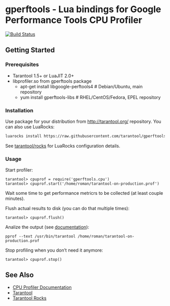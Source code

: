 # gperftools - Lua bindings for Google Performance Tools CPU Profiler
[![Build Status](https://travis-ci.org/tarantool/gperftools.png?branch=master)](https://travis-ci.org/tarantool/gperftools)

## Getting Started

### Prerequisites

 * Tarantool 1.5+ or LuaJIT 2.0+
 * libprofiler.so from gperftools package
   - apt-get install libgoogle-perftools4 # Debian/Ubuntu, main repository
   - yum install gperftools-libs # RHEL/CentOS/Fedora, EPEL repository

### Installation

Use package for your distribution from http://tarantool.org/ repository.
You can also use LuaRocks:

``` bash
luarocks install https://raw.githubusercontent.com/tarantool/gperftools/master/gperftools-scm-1.rockspec --local
```

See [tarantool/rocks][TarantoolRocks] for LuaRocks configuration details.

### Usage

Start profiler:

    tarantool> cpuprof = require('gperftools.cpu')
    tarantool> cpuprof.start('/home/roman/tarantool-on-production.prof')

Wait some time to get performance metricrs to be collected
(at least couple minutes).

Flush actual results to disk (you can do that multiple times):

    tarantool> cpuprof.flush()

Analize the output (see [documentation][gperftools]):

    pprof --text /usr/bin/tarantool /home/roman/tarantool-on-production.prof

Stop profiling when you don’t need it anymore:

    tarantool> cpuprof.stop()

## See Also

 * [CPU Profiler Documentation][gperftools]
 * [Tarantool][]
 * [Tarantool Rocks][TarantoolRocks]

[gperftools]: http://gperftools.googlecode.com/git/doc/cpuprofile.html
[Tarantool]: http://github.com/tarantool/tarantool
[TarantoolRocks]: https://github.com/tarantool/rocks
